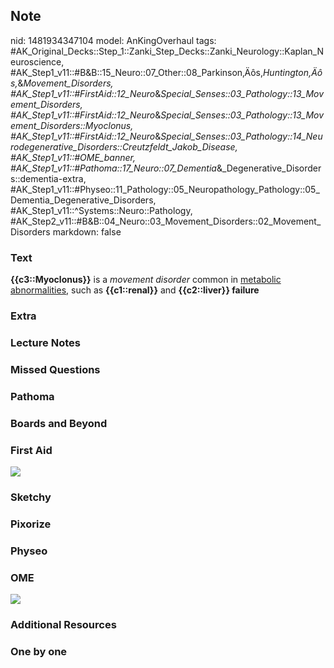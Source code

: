 ## Note
nid: 1481934347104
model: AnKingOverhaul
tags: #AK_Original_Decks::Step_1::Zanki_Step_Decks::Zanki_Neurology::Kaplan_Neuroscience, #AK_Step1_v11::#B&B::15_Neuro::07_Other::08_Parkinson‚Äôs,_Huntington‚Äôs,_&_Movement_Disorders, #AK_Step1_v11::#FirstAid::12_Neuro_&_Special_Senses::03_Pathology::13_Movement_Disorders, #AK_Step1_v11::#FirstAid::12_Neuro_&_Special_Senses::03_Pathology::13_Movement_Disorders::Myoclonus, #AK_Step1_v11::#FirstAid::12_Neuro_&_Special_Senses::03_Pathology::14_Neurodegenerative_Disorders::Creutzfeldt_Jakob_Disease, #AK_Step1_v11::#OME_banner, #AK_Step1_v11::#Pathoma::17_Neuro::07_Dementia_&_Degenerative_Disorders::dementia-extra, #AK_Step1_v11::#Physeo::11_Pathology::05_Neuropathology_Pathology::05_Dementia_Degenerative_Disorders, #AK_Step1_v11::^Systems::Neuro::Pathology, #AK_Step2_v11::#B&B::04_Neuro::03_Movement_Disorders::02_Movement_Disorders
markdown: false

### Text
<div>
  <div>
    <b>{{c3::Myoclonus}}</b> is a <i>movement disorder</i> common
    in <u>metabolic abnormalities</u>, such as <b>{{c1::renal}}</b>
    and <b>{{c2::liver}} failure</b>
  </div>
</div>

### Extra


### Lecture Notes


### Missed Questions


### Pathoma


### Boards and Beyond


### First Aid
<img src="tmpXVZTzH.png">

### Sketchy


### Pixorize


### Physeo


### OME
<div class="ome-widget">
  <a href="https://onlinemeded.org?ref=anki"><img src=
  "_OME_AnkiFlashcards_General_3.png"></a>
</div>

### Additional Resources


### One by one

